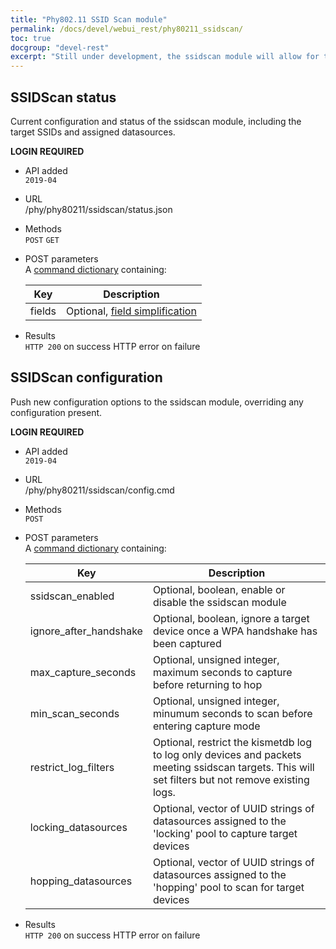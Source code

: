 ```yaml
---
title: "Phy802.11 SSID Scan module"
permalink: /docs/devel/webui_rest/phy80211_ssidscan/
toc: true
docgroup: "devel-rest"
excerpt: "Still under development, the ssidscan module will allow for targetting devices by SSID and automatically searching for behavior."
---
```


## SSIDScan status
Current configuration and status of the ssidscan module, including the target SSIDs and assigned datasources.

__LOGIN REQUIRED__

* API added \
    `2019-04`

* URL \
    /phy/phy80211/ssidscan/status.json

* Methods \
    `POST` `GET`

* POST parameters \
    A [command dictionary](/docs/devel/webui_rest/commands/) containing:

    | Key | Description |
    | --- | ----------- |
    | fields  | Optional, [field simplification](/docs/devel/webui_rest/commands/#field-specifications) |

* Results \
    `HTTP 200` on success
    HTTP error on failure

## SSIDScan configuration
Push new configuration options to the ssidscan module, overriding any configuration present.

__LOGIN REQUIRED__

* API added \
    `2019-04`

* URL \
    /phy/phy80211/ssidscan/config.cmd

* Methods \
    `POST` 

* POST parameters \
    A [command dictionary](/docs/devel/webui_rest/commands/) containing:

    | Key | Description |
    | --- | ----------- |
    | ssidscan_enabled | Optional, boolean, enable or disable the ssidscan module |
    | ignore_after_handshake | Optional, boolean, ignore a target device once a WPA handshake has been captured |
    | max_capture_seconds | Optional, unsigned integer, maximum seconds to capture before returning to hop |
    | min_scan_seconds | Optional, unsigned integer, minumum seconds to scan before entering capture mode |
    | restrict_log_filters | Optional, restrict the kismetdb log to log only devices and packets meeting ssidscan targets.  This will set filters but not remove existing logs. |
    | locking_datasources | Optional, vector of UUID strings of datasources assigned to the 'locking' pool to capture target devices |
    | hopping_datasources | Optional, vector of UUID strings of datasources assigned to the 'hopping' pool to scan for target devices |

* Results \
    `HTTP 200` on success
    HTTP error on failure

